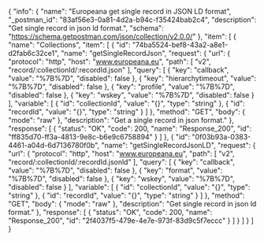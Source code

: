 {
  "info": {
    "name": "Europeana get single record in JSON LD format",
    "_postman_id": "83af56e3-0a81-4d2a-b94c-f35424bab2c4",
    "description": "Get single record in json ld format.",
    "schema": "https://schema.getpostman.com/json/collection/v2.0.0/"
  },
  "item": [
    {
      "name": "Collections",
      "item": [
        {
          "id": "74ba5524-bef8-43a2-a8e1-d2fab6c32ce1",
          "name": "getSingleRecordJson",
          "request": {
            "url": {
              "protocol": "http",
              "host": "www.europeana.eu",
              "path": [
                "v2",
                "record/:collectionId/:recordId.json"
              ],
              "query": [
                {
                  "key": "callback",
                  "value": "%7B%7D",
                  "disabled": false
                },
                {
                  "key": "hierarchytimeout",
                  "value": "%7B%7D",
                  "disabled": false
                },
                {
                  "key": "profile",
                  "value": "%7B%7D",
                  "disabled": false
                },
                {
                  "key": "wskey",
                  "value": "%7B%7D",
                  "disabled": false
                }
              ],
              "variable": [
                {
                  "id": "collectionId",
                  "value": "{}",
                  "type": "string"
                },
                {
                  "id": "recordId",
                  "value": "{}",
                  "type": "string"
                }
              ]
            },
            "method": "GET",
            "body": {
              "mode": "raw"
            },
            "description": "Get a single record in json format."
          },
          "response": [
            {
              "status": "OK",
              "code": 200,
              "name": "Response_200",
              "id": "ff835d70-ff3a-4813-9e8c-b6e9c6758894"
            }
          ]
        },
        {
          "id": "0f03b93a-0383-4461-a04d-6d7136780f0b",
          "name": "getSingleRecordJsonLD",
          "request": {
            "url": {
              "protocol": "http",
              "host": "www.europeana.eu",
              "path": [
                "v2",
                "record/:collectionId/:recordId.jsonld"
              ],
              "query": [
                {
                  "key": "callback",
                  "value": "%7B%7D",
                  "disabled": false
                },
                {
                  "key": "format",
                  "value": "%7B%7D",
                  "disabled": false
                },
                {
                  "key": "wskey",
                  "value": "%7B%7D",
                  "disabled": false
                }
              ],
              "variable": [
                {
                  "id": "collectionId",
                  "value": "{}",
                  "type": "string"
                },
                {
                  "id": "recordId",
                  "value": "{}",
                  "type": "string"
                }
              ]
            },
            "method": "GET",
            "body": {
              "mode": "raw"
            },
            "description": "Get single record in json ld format."
          },
          "response": [
            {
              "status": "OK",
              "code": 200,
              "name": "Response_200",
              "id": "2f4037f5-479e-4e7e-973f-83d9c5f7eccc"
            }
          ]
        }
      ]
    }
  ]
}